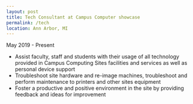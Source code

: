 ```yaml
---
layout: post
title: Tech Consultant at Campus Computer showcase
permalink: /tech
location: Ann Arbor, MI
---
```


May 2019 - Present

- Assist faculty, staff and students with their usage of all technology provided in Campus Computing Sites facilities and services as well as personal device support
- Troubleshoot site hardware and re-image machines, troubleshoot and perform maintenance to printers and other sites equipment
- Foster a productive and positive environment in the site by providing feedback and ideas for improvement
